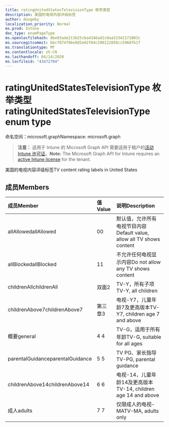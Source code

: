 ```yaml
---
title: ratingUnitedStatesTelevisionType 枚举类型
description: 美国的电视内容评级标签
author: dougeby
localization_priority: Normal
ms.prod: Intune
doc_type: enumPageType
ms.openlocfilehash: 8be03ade213b25cba4346ad1c0aa53342171003c
ms.sourcegitcommit: bbcf074f0be9d5e02f84c290122850cc5968fb1f
ms.translationtype: MT
ms.contentlocale: zh-CN
ms.lasthandoff: 04/14/2020
ms.locfileid: "43472704"
---
```

# <a name="ratingunitedstatestelevisiontype-enum-type"></a><span data-ttu-id="00449-103">ratingUnitedStatesTelevisionType 枚举类型</span><span class="sxs-lookup"><span data-stu-id="00449-103">ratingUnitedStatesTelevisionType enum type</span></span>

<span data-ttu-id="00449-104">命名空间：microsoft.graph</span><span class="sxs-lookup"><span data-stu-id="00449-104">Namespace: microsoft.graph</span></span>

> <span data-ttu-id="00449-105">**注意：** 适用于 Intune 的 Microsoft Graph API 需要适用于租户的[活动 Intune 许可证](https://go.microsoft.com/fwlink/?linkid=839381)。</span><span class="sxs-lookup"><span data-stu-id="00449-105">**Note:** The Microsoft Graph API for Intune requires an [active Intune license](https://go.microsoft.com/fwlink/?linkid=839381) for the tenant.</span></span>

<span data-ttu-id="00449-106">美国的电视内容评级标签</span><span class="sxs-lookup"><span data-stu-id="00449-106">TV content rating labels in United States</span></span>

## <a name="members"></a><span data-ttu-id="00449-107">成员</span><span class="sxs-lookup"><span data-stu-id="00449-107">Members</span></span>
|<span data-ttu-id="00449-108">成员</span><span class="sxs-lookup"><span data-stu-id="00449-108">Member</span></span>|<span data-ttu-id="00449-109">值</span><span class="sxs-lookup"><span data-stu-id="00449-109">Value</span></span>|<span data-ttu-id="00449-110">说明</span><span class="sxs-lookup"><span data-stu-id="00449-110">Description</span></span>|
|:---|:---|:---|
|<span data-ttu-id="00449-111">allAllowed</span><span class="sxs-lookup"><span data-stu-id="00449-111">allAllowed</span></span>|<span data-ttu-id="00449-112">0</span><span class="sxs-lookup"><span data-stu-id="00449-112">0</span></span>|<span data-ttu-id="00449-113">默认值，允许所有电视节目内容</span><span class="sxs-lookup"><span data-stu-id="00449-113">Default value, allow all TV shows content</span></span>|
|<span data-ttu-id="00449-114">allBlocked</span><span class="sxs-lookup"><span data-stu-id="00449-114">allBlocked</span></span>|<span data-ttu-id="00449-115">1</span><span class="sxs-lookup"><span data-stu-id="00449-115">1</span></span>|<span data-ttu-id="00449-116">不允许任何电视显示内容</span><span class="sxs-lookup"><span data-stu-id="00449-116">Do not allow any TV shows content</span></span>|
|<span data-ttu-id="00449-117">childrenAll</span><span class="sxs-lookup"><span data-stu-id="00449-117">childrenAll</span></span>|<span data-ttu-id="00449-118">双面</span><span class="sxs-lookup"><span data-stu-id="00449-118">2</span></span>|<span data-ttu-id="00449-119">TV-Y，所有子项</span><span class="sxs-lookup"><span data-stu-id="00449-119">TV-Y, all children</span></span>|
|<span data-ttu-id="00449-120">childrenAbove7</span><span class="sxs-lookup"><span data-stu-id="00449-120">childrenAbove7</span></span>|<span data-ttu-id="00449-121">第三章</span><span class="sxs-lookup"><span data-stu-id="00449-121">3</span></span>|<span data-ttu-id="00449-122">电视-Y7，儿童年龄7及更高版本</span><span class="sxs-lookup"><span data-stu-id="00449-122">TV-Y7, children age 7 and above</span></span>|
|<span data-ttu-id="00449-123">概要</span><span class="sxs-lookup"><span data-stu-id="00449-123">general</span></span>|<span data-ttu-id="00449-124">4 </span><span class="sxs-lookup"><span data-stu-id="00449-124">4</span></span>|<span data-ttu-id="00449-125">TV-G，适用于所有年龄</span><span class="sxs-lookup"><span data-stu-id="00449-125">TV-G, suitable for all ages</span></span>|
|<span data-ttu-id="00449-126">parentalGuidance</span><span class="sxs-lookup"><span data-stu-id="00449-126">parentalGuidance</span></span>|<span data-ttu-id="00449-127">5 </span><span class="sxs-lookup"><span data-stu-id="00449-127">5</span></span>|<span data-ttu-id="00449-128">TV PG、家长指导</span><span class="sxs-lookup"><span data-stu-id="00449-128">TV-PG, parental guidance</span></span>|
|<span data-ttu-id="00449-129">childrenAbove14</span><span class="sxs-lookup"><span data-stu-id="00449-129">childrenAbove14</span></span>|<span data-ttu-id="00449-130">6 </span><span class="sxs-lookup"><span data-stu-id="00449-130">6</span></span>|<span data-ttu-id="00449-131">电视-14，儿童年龄14及更高版本</span><span class="sxs-lookup"><span data-stu-id="00449-131">TV-14, children age 14 and above</span></span>|
|<span data-ttu-id="00449-132">成人</span><span class="sxs-lookup"><span data-stu-id="00449-132">adults</span></span>|<span data-ttu-id="00449-133">7 </span><span class="sxs-lookup"><span data-stu-id="00449-133">7</span></span>|<span data-ttu-id="00449-134">仅限成人的电视-MA</span><span class="sxs-lookup"><span data-stu-id="00449-134">TV-MA, adults only</span></span>|







